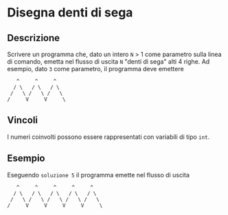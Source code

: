 Disegna denti di sega
=====================

Descrizione
-----------

Scrivere un programma che, dato un intero `N` > 1 come parametro sulla linea di
comando, emetta nel flusso di uscita `N` "denti di sega" alti 4 righe.
Ad esempio, dato `3` come parametro, il programma deve emettere

       ^     ^     ^  
      / \   / \   / \
     /   \ /   \ /   \
    /     V     V     \

Vincoli
-------

I numeri coinvolti possono essere rappresentati con variabili di tipo `int`.


Esempio
-------

Eseguendo `soluzione 5` il programma emette nel flusso di uscita

       ^     ^     ^     ^     ^  
      / \   / \   / \   / \   / \
     /   \ /   \ /   \ /   \ /   \
    /     V     V     V     V     \
